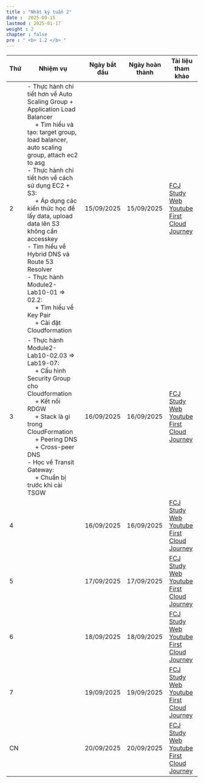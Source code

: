 ```yaml
---
title : "Nhật ký tuần 2"
date :  2025-09-15
lastmod : 2025-01-17
weight : 2
chapter : false
pre : " <b> 1.2 </b> "
---
```


| Thứ | Nhiệm vụ | Ngày bắt đầu | Ngày hoàn thành | Tài liệu tham khảo |
|---|---|---|---|---|
| 2 | - Thực hành chi tiết hơn về Auto Scaling Group + Application Load Balancer <br>&emsp; + Tìm hiểu và tạo: target group, load balancer, auto scaling group, attach ec2 to asg<br>- Thực hành chi tiết hơn về cách sử dụng EC2 + S3: <br>&emsp; + Áp dụng các kiến thức học để lấy data, upload data lên S3 không cần accesskey<br>- Tìm hiểu về Hybrid DNS và Route 53 Resolver<br>- Thực hành Module2-Lab10-01 => 02.2:<br>&emsp; + Tìm hiểu về Key Pair<br>&emsp; + Cài đặt Cloudformation | 15/09/2025 | 15/09/2025 | [FCJ Study Web](https://cloudjourney.awsstudygroup.com)<br>[Youtube First Cloud Journey](https://www.youtube.com/watch?v=AQlsd0nWdZk&list=PLahN4TLWtox2a3vElknwzU_urND8hLn1i&index=1) |
| 3 | - Thực hành Module2-Lab10-02.03 => Lab19-07:<br>&emsp; + Cấu hình Security Group cho Cloudformation <br>&emsp; + Kết nối RDGW<br>&emsp; + Stack là gì trong CloudFormation<br>&emsp; + Peering DNS<br>&emsp; + Cross-peer DNS<br>- Học về Transit Gateway:<br>&emsp; + Chuẩn bị trước khi cài TSGW | 16/09/2025 | 16/09/2025 | [FCJ Study Web](https://cloudjourney.awsstudygroup.com)<br>[Youtube First Cloud Journey](https://www.youtube.com/watch?v=AQlsd0nWdZk&list=PLahN4TLWtox2a3vElknwzU_urND8hLn1i&index=1) |
| 4 |  | 16/09/2025 | 16/09/2025 | [FCJ Study Web](https://cloudjourney.awsstudygroup.com)<br>[Youtube First Cloud Journey](https://www.youtube.com/watch?v=AQlsd0nWdZk&list=PLahN4TLWtox2a3vElknwzU_urND8hLn1i&index=1) |
| 5 |  | 17/09/2025 | 17/09/2025 | [FCJ Study Web](https://cloudjourney.awsstudygroup.com)<br>[Youtube First Cloud Journey](https://www.youtube.com/watch?v=AQlsd0nWdZk&list=PLahN4TLWtox2a3vElknwzU_urND8hLn1i&index=1) |
| 6 |  | 18/09/2025 | 18/09/2025 | [FCJ Study Web](https://cloudjourney.awsstudygroup.com)<br>[Youtube First Cloud Journey](https://www.youtube.com/watch?v=AQlsd0nWdZk&list=PLahN4TLWtox2a3vElknwzU_urND8hLn1i&index=1) |
| 7 |  | 19/09/2025 | 19/09/2025 | [FCJ Study Web](https://cloudjourney.awsstudygroup.com)<br>[Youtube First Cloud Journey](https://www.youtube.com/watch?v=AQlsd0nWdZk&list=PLahN4TLWtox2a3vElknwzU_urND8hLn1i&index=1) |
| CN |  | 20/09/2025 | 20/09/2025 | [FCJ Study Web](https://cloudjourney.awsstudygroup.com)<br>[Youtube First Cloud Journey](https://www.youtube.com/watch?v=AQlsd0nWdZk&list=PLahN4TLWtox2a3vElknwzU_urND8hLn1i&index=1) |